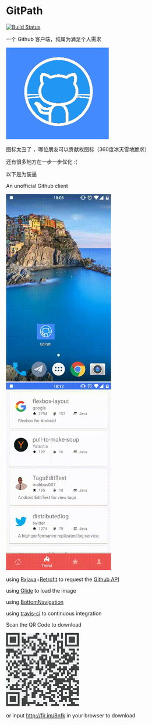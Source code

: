 # GitPath
[![Build Status](https://travis-ci.org/huanglizhuo/GitPath.svg?branch=master)](https://travis-ci.org/huanglizhuo/GitPath)

一个 Github 客户端，纯属为满足个人需求

![icon](./app/src/main/res/mipmap-xxxhdpi/ic_launcher.png)

图标太丑了 ，哪位朋友可以贡献枚图标（360度冰天雪地跪求）

还有很多地方在一步一步优化 :(

以下是为装逼

An unofficial Github client 

![screenshoot1](./screenshot/screen1.gif)
![screenshoot2](./screenshot/screen2.gif)

using [Rxjava](https://github.com/ReactiveX/RxJava)+[Retrofit](https://github.com/square/retrofit) to request the [Github API](https://developer.github.com/)

using [Glide](https://github.com/bumptech/glide) to load the image

using [BottomNavigation](https://github.com/sephiroth74/Material-BottomNavigation)

using [travis-ci](https://travis-ci.org) to continuous integration

Scan the QR Code to download 

![screenshoot2](./screenshot/qrcode.png)

or input http://fir.im/8nfk in your browser to download 
